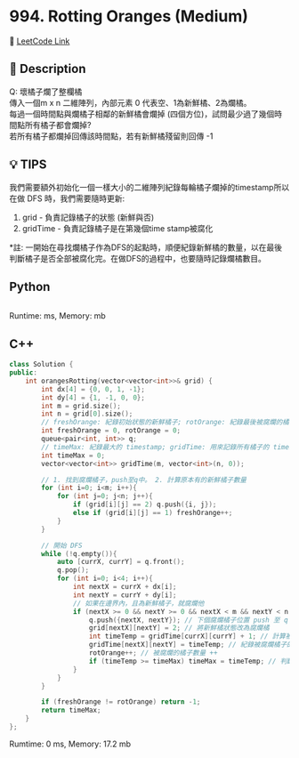 # 994. Rotting Oranges (Medium)

🔗 [LeetCode Link](https://leetcode.com/problems/rotting-oranges/)

## :beginner: Description

Q: 壞橘子爛了整欄橘  
傳入一個m x n 二維陣列，內部元素 0 代表空、1為新鮮橘、2為爛橘。  
每過一個時間點與爛橘子相鄰的新鮮橘會爛掉 (四個方位)，試問最少過了幾個時間點所有橘子都會爛掉?  
若所有橘子都爛掉回傳該時間點，若有新鮮橘殘留則回傳 -1  

## :bulb: TIPS
我們需要額外初始化一個一樣大小的二維陣列紀錄每輪橘子爛掉的timestamp所以在做 DFS 時，我們需要隨時更新:  
1. grid - 負責記錄橘子的狀態 (新鮮與否)  
2. gridTime - 負責記錄橘子是在第幾個time stamp被腐化  

*註: 一開始在尋找爛橘子作為DFS的起點時，順便紀錄新鮮橘的數量，以在最後判斷橘子是否全部被腐化完。在做DFS的過程中，也要隨時記錄爛橘數目。  

## Python 

```python

```
Runtime: ms, Memory: mb

## C++

```c++
class Solution {
public:
    int orangesRotting(vector<vector<int>>& grid) {
        int dx[4] = {0, 0, 1, -1};
        int dy[4] = {1, -1, 0, 0};
        int m = grid.size();
        int n = grid[0].size();
        // freshOrange: 紀錄初始狀態的新鮮橘子; rotOrange: 紀錄最後被腐爛的橘子總數 (用來確認有沒有新鮮遺漏)
        int freshOrange = 0, rotOrange = 0;
        queue<pair<int, int>> q;
        // timeMax: 紀錄最大的 timestamp; gridTime: 用來記錄所有橘子的 timestamp 狀態
        int timeMax = 0;
        vector<vector<int>> gridTime(m, vector<int>(n, 0));

        // 1. 找到腐爛橘子，push至q中。 2. 計算原本有的新鮮橘子數量
        for (int i=0; i<m; i++){
            for (int j=0; j<n; j++){
                if (grid[i][j] == 2) q.push({i, j});
                else if (grid[i][j] == 1) freshOrange++;
            }
        }

        // 開始 DFS
        while (!q.empty()){
            auto [currX, currY] = q.front();
            q.pop();
            for (int i=0; i<4; i++){
                int nextX = currX + dx[i];
                int nextY = currY + dy[i];
                // 如果在邊界內，且為新鮮橘子，就腐爛他
                if (nextX >= 0 && nextY >= 0 && nextX < m && nextY < n && grid[nextX][nextY] == 1){
                    q.push({nextX, nextY}); // 下個腐爛橘子位置 push 至 q 中
                    grid[nextX][nextY] = 2; // 將新鮮橘狀態改為腐爛橘
                    int timeTemp = gridTime[currX][currY] + 1; // 計算被腐爛橘子的 timestamp
                    gridTime[nextX][nextY] = timeTemp; // 紀錄被腐爛橘子的 timestamp 至 gridTime
                    rotOrange++; // 被腐爛的橘子數量 ++ 
                    if (timeTemp >= timeMax) timeMax = timeTemp; // 判斷是否為最大 timestamp
                }
            }
        }

        if (freshOrange != rotOrange) return -1;
        return timeMax;
    }
};
```

Rumtime: 0 ms, Memory: 17.2 mb
